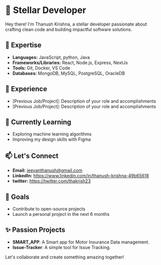 # 🌟 Stellar Developer

Hey there! I'm Thanush Krishna, a stellar developer passionate about crafting clean code and building impactful software solutions.

## 🚀 Expertise

- **Languages:** JavaScript, python, Java
- **Frameworks/Libraries:** React, Node.js, Express, NextJs
- **Tools:** Git, Docker, VS Code
- **Databases:** MongoDB, MySQL, PostgreSQL, OracleDB

## 💼 Experience

- [Previous Job/Project]: Description of your role and accomplishments
- [Previous Job/Project]: Description of your role and accomplishments

## 🌱 Currently Learning

- Exploring machine learning algorithms
- Improving my design skills with Figma

## 📫 Let's Connect

- **Email:** jeevanthanush@gmail.com
- **LinkedIn:** https://www.linkedin.com/in/thanush-krishna-49b65618
- **twitter:** https://twitter.com/thakrish23

## 🎯 Goals

- Contribute to open-source projects
- Launch a personal project in the next 6 months

## ✨ Passion Projects

- **SMART_APP**: A Smart app for Motor Insurance Data management.
- **Issue-Tracker**: A simple tool for Issue Tracking.

Let's collaborate and create something amazing together!
